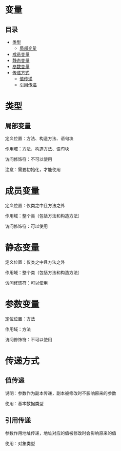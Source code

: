 # 变量

## 目录

-   [类型](#类型)
    -   [局部变量](#局部变量)
-   [成员变量](#成员变量)
-   [静态变量](#静态变量)
-   [参数变量](#参数变量)
-   [传递方式](#传递方式)
    -   [值传递](#值传递)
    -   [引用传递](#引用传递)

# 类型

## 局部变量

定义位置：方法、构造方法、语句块

作用域：方法、构造方法、语句块

访问修饰符：不可以使用

注意：需要初始化，才能使用

# 成员变量

定义位置：仅类之中且方法之外

作用域：整个类（包括方法和构造方法）

访问修饰符：可以使用

# 静态变量

定义位置：仅类之中且方法之外

作用域：整个类（包括方法和构造方法）

访问修饰符：可以使用

# 参数变量

定位位置：方法

作用域：方法

访问修饰符：不可以使用

# 传递方式

## 值传递

说明：参数作为副本传递，副本被修改时不影响原来的参数

使用：基本数据类型

## 引用传递

参数作用地址传递，地址对应的值被修改时会影响原来的值

使用：对象类型

